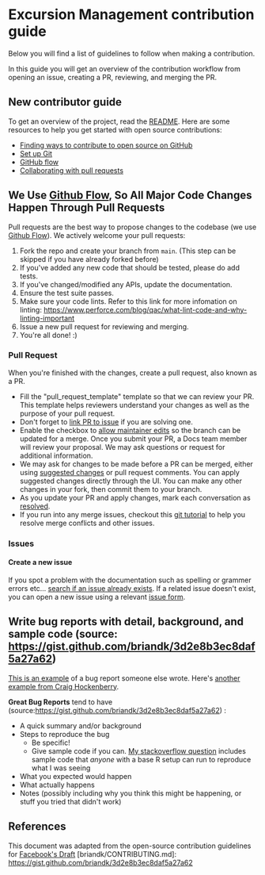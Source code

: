 # Excursion Management contribution guide <!-- omit in toc -->

Below you will find a list of guidelines to follow when making a contribution.

In this guide you will get an overview of the contribution workflow from opening an issue, creating a PR, reviewing, and merging the PR.

## New contributor guide

To get an overview of the project, read the [README](README.md). Here are some resources to help you get started with open source contributions:

- [Finding ways to contribute to open source on GitHub](https://docs.github.com/en/get-started/exploring-projects-on-github/finding-ways-to-contribute-to-open-source-on-github)
- [Set up Git](https://docs.github.com/en/get-started/quickstart/set-up-git)
- [GitHub flow](https://docs.github.com/en/get-started/quickstart/github-flow)
- [Collaborating with pull requests](https://docs.github.com/en/github/collaborating-with-pull-requests)

## We Use [Github Flow](https://guides.github.com/introduction/flow/index.html), So All Major Code Changes Happen Through Pull Requests
Pull requests are the best way to propose changes to the codebase (we use [Github Flow](https://guides.github.com/introduction/flow/index.html)). We actively welcome your pull requests:

1. Fork the repo and create your branch from `main`. (This step can be skipped if you have already forked before)
2. If you've added any new code that should be tested, please do add tests.
3. If you've changed/modified any APIs, update the documentation.
4. Ensure the test suite passes.
5. Make sure your code lints. Refer to this link for more infomation on linting: https://www.perforce.com/blog/qac/what-lint-code-and-why-linting-important
6. Issue a new pull request for reviewing and merging.
7. You're all done! :)

### Pull Request

When you're finished with the changes, create a pull request, also known as a PR.
- Fill the "pull_request_template" template so that we can review your PR. This template helps reviewers understand your changes as well as the purpose of your pull request. 
- Don't forget to [link PR to issue](https://docs.github.com/en/issues/tracking-your-work-with-issues/linking-a-pull-request-to-an-issue) if you are solving one.
- Enable the checkbox to [allow maintainer edits](https://docs.github.com/en/github/collaborating-with-issues-and-pull-requests/allowing-changes-to-a-pull-request-branch-created-from-a-fork) so the branch can be updated for a merge.
Once you submit your PR, a Docs team member will review your proposal. We may ask questions or request for additional information.
- We may ask for changes to be made before a PR can be merged, either using [suggested changes](https://docs.github.com/en/github/collaborating-with-issues-and-pull-requests/incorporating-feedback-in-your-pull-request) or pull request comments. You can apply suggested changes directly through the UI. You can make any other changes in your fork, then commit them to your branch.
- As you update your PR and apply changes, mark each conversation as [resolved](https://docs.github.com/en/github/collaborating-with-issues-and-pull-requests/commenting-on-a-pull-request#resolving-conversations).
- If you run into any merge issues, checkout this [git tutorial](https://lab.github.com/githubtraining/managing-merge-conflicts) to help you resolve merge conflicts and other issues.

### Issues

#### Create a new issue

If you spot a problem with the documentation such as spelling or grammer errors etc... [search if an issue already exists](https://docs.github.com/en/github/searching-for-information-on-github/searching-on-github/searching-issues-and-pull-requests#search-by-the-title-body-or-comments). If a related issue doesn't exist, you can open a new issue using a relevant [issue form](https://github.com/github/docs/issues/new/choose).

## Write bug reports with detail, background, and sample code (source: https://gist.github.com/briandk/3d2e8b3ec8daf5a27a62)
[This is an example](http://stackoverflow.com/q/12488905/180626) of a bug report someone else wrote. Here's [another example from Craig Hockenberry](http://www.openradar.me/11905408).

**Great Bug Reports** tend to have (source:https://gist.github.com/briandk/3d2e8b3ec8daf5a27a62) :

- A quick summary and/or background
- Steps to reproduce the bug
  - Be specific!
  - Give sample code if you can. [My stackoverflow question](http://stackoverflow.com/q/12488905/180626) includes sample code that *anyone* with a base R setup can run to reproduce what I was seeing
- What you expected would happen
- What actually happens
- Notes (possibly including why you think this might be happening, or stuff you tried that didn't work)

## References
This document was adapted from the open-source contribution guidelines for [Facebook's Draft](https://github.com/facebook/draft-js/blob/a9316a723f9e918afde44dea68b5f9f39b7d9b00/CONTRIBUTING.md)
[briandk/CONTRIBUTING.md]: https://gist.github.com/briandk/3d2e8b3ec8daf5a27a62
